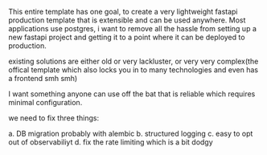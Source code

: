 This entire template has one goal, to create a very lightweight fastapi production template that is extensible and can be used anywhere. Most applications use postgres, i want to remove all the hassle from setting up a new fastapi project and getting it to a point where it can be deployed to production.

existing solutions are either old or very lackluster, or very very complex(the offical template which also locks you in to many technologies and even has a frontend smh smh)

I want something anyone can use off the bat that is reliable which requires minimal configuration. 

we need to fix three things:

a. DB migration probably with alembic
b. structured logging
c. easy to opt out of observabiliyt
d. fix the rate limiting which is a bit dodgy
